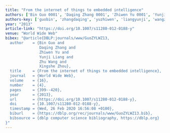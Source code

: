 ```yaml
---
title: "From the internet of things to embedded intelligence"
authors: ['Bin Guo 0001', 'Daqing Zhang 0001', 'Zhiwen Yu 0001', 'Yunji Liang', 'Zhu Wang', 'Xingshe Zhou']
authors-key: ['guobin', 'zhangdaqing', 'yuzhiwen', 'liangyunji', 'wangzhu', 'zhouxingshe']
year: "2013"
article-link: "https://doi.org/10.1007/s11280-012-0188-y"
venue: "World Wide Web"
bibex: "@article{DBLP:journals/www/GuoZYLWZ13,
  author    = {Bin Guo and
               Daqing Zhang and
               Zhiwen Yu and
               Yunji Liang and
               Zhu Wang and
               Xingshe Zhou},
  title     = {From the internet of things to embedded intelligence},
  journal   = {World Wide Web},
  volume    = {16},
  number    = {4},
  pages     = {399--420},
  year      = {2013},
  url       = {https://doi.org/10.1007/s11280-012-0188-y},
  doi       = {10.1007/s11280-012-0188-y},
  timestamp = {Wed, 26 Feb 2020 16:56:08 +0100},
  biburl    = {https://dblp.org/rec/journals/www/GuoZYLWZ13.bib},
  bibsource = {dblp computer science bibliography, https://dblp.org}
}"
---
```

